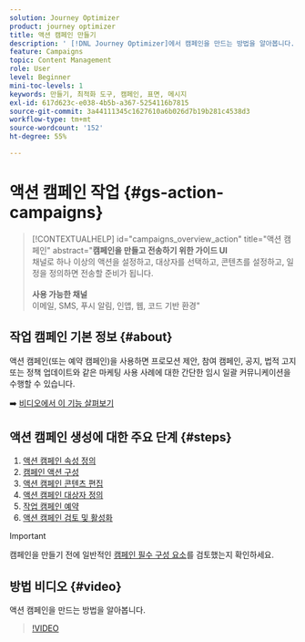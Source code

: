 ```yaml
---
solution: Journey Optimizer
product: journey optimizer
title: 액션 캠페인 만들기
description: ' [!DNL Journey Optimizer]에서 캠페인을 만드는 방법을 알아봅니다.'
feature: Campaigns
topic: Content Management
role: User
level: Beginner
mini-toc-levels: 1
keywords: 만들기, 최적화 도구, 캠페인, 표면, 메시지
exl-id: 617d623c-e038-4b5b-a367-5254116b7815
source-git-commit: 3a44111345c1627610a6b026d7b19b281c4538d3
workflow-type: tm+mt
source-wordcount: '152'
ht-degree: 55%

---
```



# 액션 캠페인 작업 {#gs-action-campaigns}

>[!CONTEXTUALHELP]
>id="campaigns_overview_action"
>title="액션 캠페인"
>abstract="**캠페인을 만들고 전송하기 위한 가이드 UI**<br/>&#x200B;채널로 하나 이상의 액션을 설정하고, 대상자를 선택하고, 콘텐츠를 설정하고, 일정을 정의하면 전송할 준비가 됩니다.<br/><br/>**사용 가능한 채널**<br/>&#x200B;이메일, SMS, 푸시 알림, 인앱, 웹, 코드 기반 환경"

## 작업 캠페인 기본 정보 {#about}

액션 캠페인(또는 예약 캠페인)을 사용하면 프로모션 제안, 참여 캠페인, 공지, 법적 고지 또는 정책 업데이트와 같은 마케팅 사용 사례에 대한 간단한 임시 일괄 커뮤니케이션을 수행할 수 있습니다.

➡️ [비디오에서 이 기능 살펴보기](#video)

## 액션 캠페인 생성에 대한 주요 단계 {#steps}

1. [액션 캠페인 속성 정의](campaign-properties.md)
1. [캠페인 액션 구성](campaign-action.md)
1. [액션 캠페인 콘텐츠 편집](campaign-content.md)
1. [액션 캠페인 대상자 정의](campaign-audience.md)
1. [작업 캠페인 예약](campaign-schedule.md)
1. [액션 캠페인 검토 및 활성화](review-activate-campaign.md)

>[!IMPORTANT]
>
>캠페인을 만들기 전에 일반적인 [캠페인 필수 구성 요소](../campaigns/get-started-with-campaigns.md#prerequisites)를 검토했는지 확인하세요.

## 방법 비디오 {#video}

액션 캠페인을 만드는 방법을 알아봅니다.

>[!VIDEO](https://video.tv.adobe.com/v/346680?quality=12)
